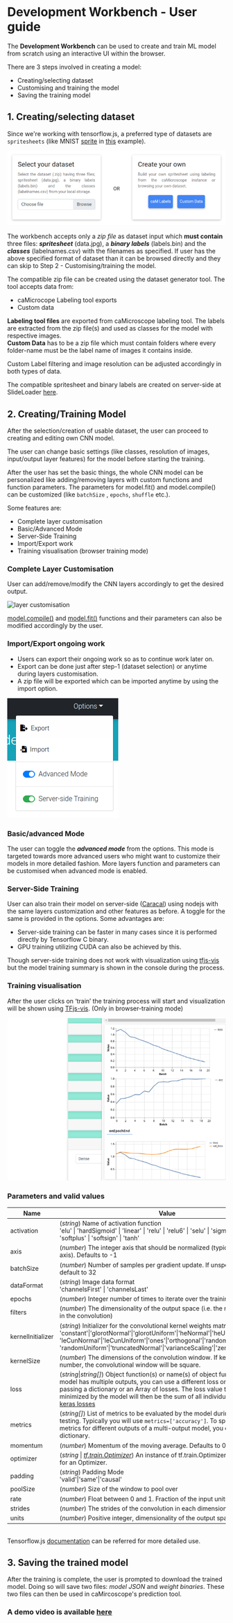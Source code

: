 # Development Workbench - User guide

The **Development Workbench** can be used to create and train ML model from scratch using an interactive UI within the browser.

There are 3 steps involved in creating a model:
- Creating/selecting dataset
- Customising and training the model 
- Saving the training model

## 1. Creating/selecting dataset
Since we're working with tensorflow.js, a preferred type of datasets are `spritesheets` (like MNIST [sprite](https://storage.googleapis.com/learnjs-data/model-builder/mnist_images.png) in [this](https://codelabs.developers.google.com/codelabs/tfjs-training-classfication/index.html#2) example). 

![Step-1](./images/Deepin-Screenshot-select-area-20200810034956.png)

The workbench accepts only a *zip file* as dataset input which **must contain** three files: ***spritesheet*** (data.jpg), a ***binary labels*** (labels.bin) and the ***classes*** (labelnames.csv) with the filenames as specified. 
If user has the above specified format of dataset than it can be browsed directly and they can skip to Step 2 - Customising/training the model.

The compatible zip file can be created using the dataset generator tool. The tool accepts data from:
- caMicrocope Labeling tool exports
-  Custom data

**Labeling tool files** are exported from caMicroscope labeling tool. The labels are extracted from the zip file(s) and used as classes for the model with respective images. <br>
**Custom Data** has to be a zip file which must contain folders where every folder-name must be the label name of images it contains inside.

Custom Label filtering and image resolution can be adjusted accordingly in both types of data.

The compatible spritesheet and binary labels are created on server-side at SlideLoader [here](https://github.com/camicroscope/SlideLoader/blob/develop/spritemaker.py).

## 2. Creating/Training Model
After the selection/creation of usable dataset, the user can proceed to creating and editing own CNN model.

The user can change basic settings (like classes, resolution of images, input/output layer features) for the model before starting the training.

After the user has set the basic things, the whole CNN model can be personalized like adding/removing layers with custom functions and function parameters. The parameters for model.fit() and model.compile() can be customized (like `batchSize` , `epochs`, `shuffle` etc.).

Some features are:
- Complete layer customisation
- Basic/Advanced Mode
- Server-Side Training
- Import/Export work
- Training visualisation (browser training mode)

### Complete Layer Customisation
User can add/remove/modify the CNN layers accordingly to get the desired output. 

![layer customisation](./images/out-1.gif)

[model.compile()](https://js.tensorflow.org/api/latest/#tf.LayersModel.compile) and [model.fit()](https://js.tensorflow.org/api/latest/#tf.LayersModel.fit) functions and their parameters can also be modified accordingly by the user.

### Import/Export ongoing work
- Users can export their ongoing work so as to continue work later on.
- Export can be done just after step-1 (dataset selection) or anytime during layers customisation.
- A zip file will be exported which can be imported anytime by using the import option.

![options](./images/Deepin-Screenshot-select-area-20200810043400.png)

### Basic/advanced Mode
The user can toggle the **_advanced mode_** from the options. This mode is targeted towards more advanced users who might want to customize their models in more detailed fashion.
More layers function and parameters can be customised when advanced mode is enabled.

### Server-Side Training
User can also train their model on server-side ([Caracal](https://github.com/camicroscope/Caracal)) using nodejs with the same layers customization and other features as before. A toggle for the same is provided in the options. Some advantages are:
-   Server-side training can be faster in many cases since it is performed directly by Tensorflow C binary.
-   GPU training utilizing CUDA can also be achieved by this.

Though server-side training does not work with visualization using  [tfjs-vis](https://github.com/tensorflow/tfjs/tree/master/tfjs-vis)  but the model training summary is shown in the console during the process.

### Training visualisation
After the user clicks on ‘train’ the training process will start and visualization will be shown using [TFjs-vis](https://github.com/tensorflow/tfjs/tree/master/tfjs-vis). (Only in browser-training mode)

![training visualisation](./images/1-X4y-Q8xws-KRS1f-GFc-J3-C3-A.png)

### Parameters and valid values
| Name | Value |
|--|--|
|  activation | (*string*)  Name of activation function <br> 'elu' \| 'hardSigmoid' \| 'linear' \| 'relu' \| 'relu6' \| 'selu' \| 'sigmoid' \| 'softmax' \| 'softplus' \| 'softsign' \| 'tanh' 
|axis|(*number*) The integer axis that should be normalized (typically the features axis). Defaults to -1|
|batchSize|(*number*) Number of samples per gradient update. If unspecified, will default to 32|
|dataFormat|(*string*) Image data format<br> 'channelsFirst' \| 'channelsLast'|
|epochs|(*number*) Integer number of times to iterate over the training data arrays|
|filters|(*number*) The dimensionality of the output space (i.e. the number of filters in the convolution)|
|kernelInitializer|(*string*) Initializer for the convolutional kernel weights matrix <br> 'constant'\|'glorotNormal'\|'glorotUniform'\|'heNormal'\|'heUniform'\|'identity'\| 'leCunNormal'\|'leCunUniform'\|'ones'\|'orthogonal'\|'randomNormal'\| 'randomUniform'\|'truncatedNormal'\|'varianceScaling'\|'zeros'|
|kernelSize|(*number*) The dimensions of the convolution window. If kernelSize is a number, the convolutional window will be square. |
|loss|(*string*\|*string[]*) Object function(s) or name(s) of object function(s). If the model has multiple outputs, you can use a different loss on each output by passing a dictionary or an Array of losses. The loss value that will be minimized by the model will then be the sum of all individual losses. <br> [keras losses](https://www.tensorflow.org/api_docs/python/tf/keras/losses)|
|metrics| (*string[]*) List of metrics to be evaluated by the model during training and testing. Typically you will use `metrics=['accuracy']`. To specify different metrics for different outputs of a multi-output model, you could also pass a dictionary.|
|momentum|(*number*) Momentum of the moving average. Defaults to 0.99.|
|optimizer|(*string* \| [*tf.train.Optimizer*](https://js.tensorflow.org/api/latest/#class:train.Optimizer)) An instance of  tf.train.Optimizer  or a string name for an Optimizer.|
|padding|(*string*) Padding Mode <br> 'valid'\|'same'\|'causal'|
|poolSize|(*number*) Size of the window to pool over|
|rate|(*number*) Float between 0 and 1. Fraction of the input units to drop.|
|strides|(*number*) The strides of the convolution in each dimension.|
|units|(*number*) Positive integer, dimensionality of the output space|

<br>Tensorflow.js [documentation](https://js.tensorflow.org/api/latest/) can be referred for more detailed use.

## 3. Saving the trained model
After the training is complete, the user is prompted to download the trained model. Doing so will save two files: *model JSON* and *weight binaries*.
These two files can then be used in caMircoscope's prediction tool.<br>

### A demo video is available [here](https://www.youtube.com/watch?v=jPGWBvuS1tM)

